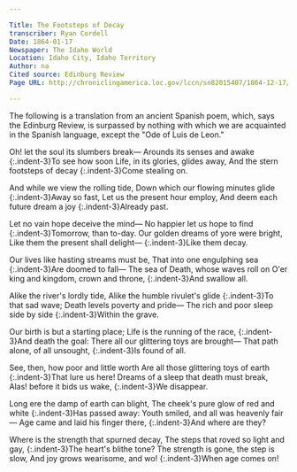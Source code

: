 ```yaml
---

Title: The Footsteps of Decay
transcriber: Ryan Cordell
Date: 1864-01-17
Newspaper: The Idaho World
Location: Idaho City, Idaho Territory
Author: na
Cited source: Edinburg Review
Page URL: http://chroniclingamerica.loc.gov/lccn/sn82015407/1864-12-17/ed-1/seq-1/

---
```


The following is a translation from an ancient Spanish poem, which, says the Edinburg Review, is surpassed by nothing with which we are acquainted in the Spanish language, except the "Ode of Luis de Leon."

Oh! let the soul its slumbers break—
Arounds its senses and awake
{:.indent-3}To see how soon
Life, in its glories, glides away,
And the stern footsteps of decay
{:.indent-3}Come stealing on.

And while we view the rolling tide,
Down which our flowing minutes glide
{:.indent-3}Away so fast,
Let us the present hour employ,
And deem each future dream a joy
{:.indent-3}Already past.

Let no vain hope deceive the mind—
No happier let us hope to find
{:.indent-3}Tomorrow, than to-day.
Our golden dreams of yore were bright,
Like them the present shall delight—
{:.indent-3}Like them decay.

Our lives like hasting streams must be,
That into one engulphing sea
{:.indent-3}Are doomed to fall—
The sea of Death, whose waves roll on
O'er king and kingdom, crown and throne,
{:.indent-3}And swallow all.

Alike the river's lordly tide,
Alike the humble rivulet's glide
{:.indent-3}To that sad wave;
Death levels poverty and pride—
The rich and poor sleep side by side
{:.indent-3}Within the grave.

Our birth is but a starting place;
Life is the running of the race,
{:.indent-3}And death the goal:
There all our glittering toys are brought—
That path alone, of all unsought,
{:.indent-3}Is found of all.

See, then, how poor and little worth
Are all those glittering toys of earth
{:.indent-3}That lure us here!
Dreams of a sleep that death must break,
Alas! before it bids us wake,
{:.indent-3}We disappear.

Long ere the damp of earth can blight,
The cheek's pure glow of red and white
{:.indent-3}Has passed away:
Youth smiled, and all was heavenly fair—
Age came and laid his finger there,
{:.indent-3}And where are they?

Where is the strength that spurned decay,
The steps that roved so light and gay,
{:.indent-3}The heart's blithe tone?
The strength is gone, the step is slow,
And joy grows wearisome, and wo!
{:.indent-3}When age comes on!
